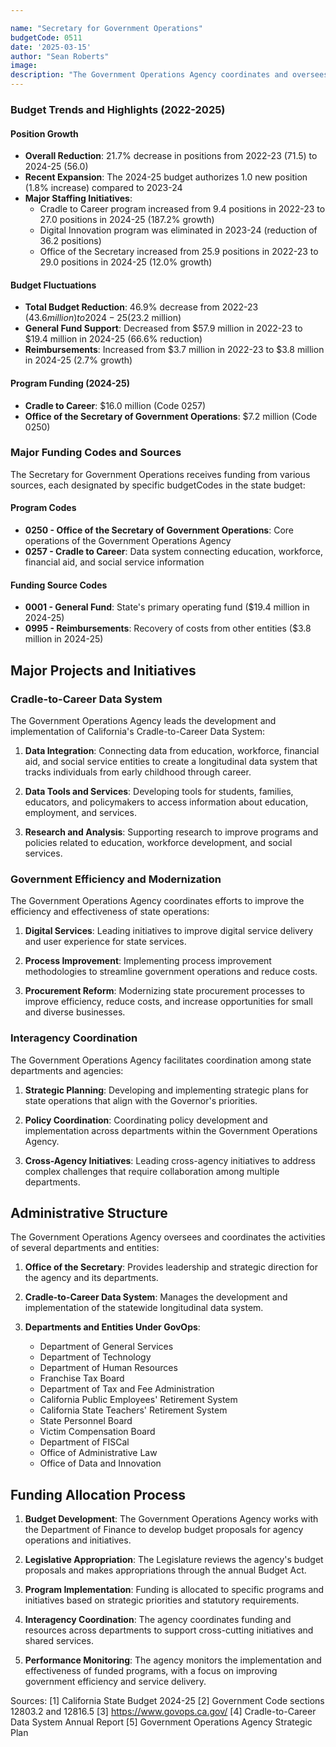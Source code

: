 ```yaml
---

name: "Secretary for Government Operations"
budgetCode: 0511
date: '2025-03-15'
author: "Sean Roberts"
image: 
description: "The Government Operations Agency coordinates and oversees state operations, including procurement, information technology, and human resources to improve management and accountability of government programs."
---
```


### Budget Trends and Highlights (2022-2025)

#### Position Growth
- **Overall Reduction**: 21.7% decrease in positions from 2022-23 (71.5) to 2024-25 (56.0)
- **Recent Expansion**: The 2024-25 budget authorizes 1.0 new position (1.8% increase) compared to 2023-24
- **Major Staffing Initiatives**: 
  - Cradle to Career program increased from 9.4 positions in 2022-23 to 27.0 positions in 2024-25 (187.2% growth)
  - Digital Innovation program was eliminated in 2023-24 (reduction of 36.2 positions)
  - Office of the Secretary increased from 25.9 positions in 2022-23 to 29.0 positions in 2024-25 (12.0% growth)

#### Budget Fluctuations
- **Total Budget Reduction**: 46.9% decrease from 2022-23 ($43.6 million) to 2024-25 ($23.2 million)
- **General Fund Support**: Decreased from $57.9 million in 2022-23 to $19.4 million in 2024-25 (66.6% reduction)
- **Reimbursements**: Increased from $3.7 million in 2022-23 to $3.8 million in 2024-25 (2.7% growth)

#### Program Funding (2024-25)
- **Cradle to Career**: $16.0 million (Code 0257)
- **Office of the Secretary of Government Operations**: $7.2 million (Code 0250)

### Major Funding Codes and Sources

The Secretary for Government Operations receives funding from various sources, each designated by specific budgetCodes in the state budget:

#### Program Codes
- **0250 - Office of the Secretary of Government Operations**: Core operations of the Government Operations Agency
- **0257 - Cradle to Career**: Data system connecting education, workforce, financial aid, and social service information

#### Funding Source Codes
- **0001 - General Fund**: State's primary operating fund ($19.4 million in 2024-25)
- **0995 - Reimbursements**: Recovery of costs from other entities ($3.8 million in 2024-25)

## Major Projects and Initiatives

### Cradle-to-Career Data System

The Government Operations Agency leads the development and implementation of California's Cradle-to-Career Data System:

1. **Data Integration**: Connecting data from education, workforce, financial aid, and social service entities to create a longitudinal data system that tracks individuals from early childhood through career.

2. **Data Tools and Services**: Developing tools for students, families, educators, and policymakers to access information about education, employment, and services.

3. **Research and Analysis**: Supporting research to improve programs and policies related to education, workforce development, and social services.

### Government Efficiency and Modernization

The Government Operations Agency coordinates efforts to improve the efficiency and effectiveness of state operations:

1. **Digital Services**: Leading initiatives to improve digital service delivery and user experience for state services.

2. **Process Improvement**: Implementing process improvement methodologies to streamline government operations and reduce costs.

3. **Procurement Reform**: Modernizing state procurement processes to improve efficiency, reduce costs, and increase opportunities for small and diverse businesses.

### Interagency Coordination

The Government Operations Agency facilitates coordination among state departments and agencies:

1. **Strategic Planning**: Developing and implementing strategic plans for state operations that align with the Governor's priorities.

2. **Policy Coordination**: Coordinating policy development and implementation across departments within the Government Operations Agency.

3. **Cross-Agency Initiatives**: Leading cross-agency initiatives to address complex challenges that require collaboration among multiple departments.

## Administrative Structure

The Government Operations Agency oversees and coordinates the activities of several departments and entities:

1. **Office of the Secretary**: Provides leadership and strategic direction for the agency and its departments.

2. **Cradle-to-Career Data System**: Manages the development and implementation of the statewide longitudinal data system.

3. **Departments and Entities Under GovOps**:
   - Department of General Services
   - Department of Technology
   - Department of Human Resources
   - Franchise Tax Board
   - Department of Tax and Fee Administration
   - California Public Employees' Retirement System
   - California State Teachers' Retirement System
   - State Personnel Board
   - Victim Compensation Board
   - Department of FISCal
   - Office of Administrative Law
   - Office of Data and Innovation

## Funding Allocation Process

1. **Budget Development**: The Government Operations Agency works with the Department of Finance to develop budget proposals for agency operations and initiatives.

2. **Legislative Appropriation**: The Legislature reviews the agency's budget proposals and makes appropriations through the annual Budget Act.

3. **Program Implementation**: Funding is allocated to specific programs and initiatives based on strategic priorities and statutory requirements.

4. **Interagency Coordination**: The agency coordinates funding and resources across departments to support cross-cutting initiatives and shared services.

5. **Performance Monitoring**: The agency monitors the implementation and effectiveness of funded programs, with a focus on improving government efficiency and service delivery.

Sources:
[1] California State Budget 2024-25
[2] Government Code sections 12803.2 and 12816.5
[3] https://www.govops.ca.gov/
[4] Cradle-to-Career Data System Annual Report
[5] Government Operations Agency Strategic Plan 